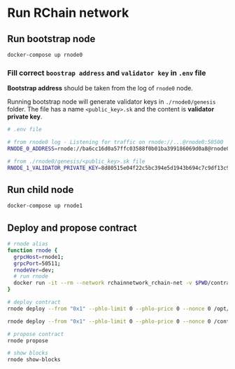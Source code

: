 # Run RChain network

## Run bootstrap node

```sh
docker-compose up rnode0
```

### Fill correct `boostrap address` and `validator key` in `.env` file

**Bootstrap address** should be taken from the log of `rnode0` node.

Running bootstrap node will generate validator keys in `./rnode0/genesis` folder. The file has a name `<public_key>.sk` and the content is **validator private key**.

```sh
# .env file

# from rnode0 log - Listening for traffic on rnode://...@rnode0:50500
RNODE_0_ADDRESS=rnode://ba6cc16d0a57ffc03588f0b01ba399186069d0a8@rnode0:50500

# from ./rnode0/genesis/<public_key>.sk file
RNODE_1_VALIDATOR_PRIVATE_KEY=8d80515e04f22c5bc394e5d1943b694c7c9df13c97f7420a5851c76276620673
```

## Run child node

```sh
docker-compose up rnode1
```

## Deploy and propose contract

```sh
# rnode alias
function rnode {
  grpcHost=rnode1;
  grpcPort=50511;
  rnodeVer=dev;
  # run rnode
  docker run -it --rm --network rchainnetwork_rchain-net -v $PWD/contracts:/contracts rchain/rnode:$rnodeVer --grpc-host $grpcHost -g $grpcPort $*
}

# deploy contract
rnode deploy --from "0x1" --phlo-limit 0 --phlo-price 0 --nonce 0 /opt/docker/examples/tut-rcon.rho

rnode deploy --from "0x1" --phlo-limit 0 --phlo-price 0 --nonce 0 /contracts/tut-hello.rho

# propose contract
rnode propose

# show blocks
rnode show-blocks
```
